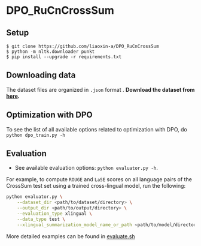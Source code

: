 # DPO_RuCnCrossSum

## Setup
```
$ git clone https://github.com/liaoxin-a/DPO_RuCnCrossSum
$ python -m nltk.downloader punkt
$ pip install --upgrade -r requirements.txt
```

## Downloading data
The dataset files are organized in `.json` format .
**Download the dataset from [here](https://drive.google.com/file/d/1tg4TcU3GQDZeDZ2uDHbVw3PM1HWmmkLx/view?usp=drive_link).**



## Optimization with DPO

To see the list of all available options related to optimization with DPO, do `python dpo_train.py -h`

## Evaluation

* See available evaluation options: `python evaluator.py -h`. 
 
For example, to compute `ROUGE` and `LaSE` scores on all language pairs of the CrossSum test set using a trained cross-lingual model, run the following:

```bash
python evaluator.py \
    --dataset_dir <path/to/dataset/directory> \
    --output_dir <path/to/output/directory> \
    --evaluation_type xlingual \
    --data_type test \
    --xlingual_summarization_model_name_or_path <path/to/model/directory>
```

More detailed examples can be found in [evaluate.sh](evaluate.sh)
